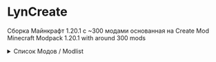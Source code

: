 # LynCreate

Сборка Майнкрафт 1.20.1 с ~300 модами основанная на Create Mod <br>
Minecraft Modpack 1.20.1 with around 300 mods <br>
<details>
<summary>Список Модов / Modlist</summary>
<ul>
<li>.connector</li>
<li>3d-Skin-Layers</li>
<li>Advanced Peripherals</li>
<li>Advancement Plaques</li>
<li>Alex's Caves Delight</li>
<li>Alex's Caves</li>
<li>Alex's Mobs EXTRA Music</li>
<li>Alex's Mobs</li>
<li>AmbientSounds</li>
<li>Amendments</li>
<li>Aquamirae</li>
<li>Architectury</li>
<li>Artifacts</li>
<li>Athena</li>
<li>AutoModpack bootstrap</li>
<li>BCLib</li>
<li>Balm</li>
<li>Better End</li>
<li>Better Nether</li>
<li>Better Third Person</li>
<li>BetterF3</li>
<li>Bookshelf</li>
<li>Bosses of Mass Destruction</li>
<li>Botarium</li>
<li>CC: Tweaked</li>
<li>CC: VS</li>
<li>CC:C Bridge</li>
<li>CIT Resewn</li>
<li>CTOV - Chef's delight Compat</li>
<li>CTOV - Create: Structures</li>
<li>CTOV - Farmer Delight Compat</li>
<li>CTOV - More villagers compat</li>
<li>CTOV - Rats Compat</li>
<li>Cerbons API</li>
<li>Chat Heads</li>
<li>ChatPlus</li>
<li>Chefs Delight</li>
<li>Chipped</li>
<li>ChoiceTheorem's Overhauled Village</li>
<li>Citadel</li>
<li>Clockwork: Create x Valkyrien Skies</li>
<li>Cloth Config v10 API</li>
<li>CommonCapabilities</li>
<li>Controlling</li>
<li>CookingForBlockheads</li>
<li>CoroUtil</li>
<li>CraftingTweaks</li>
<li>createtabfix</li>
<li>Create : Encased</li>
<li>Create Big Cannons</li>
<li>Create Crafts & Additions</li>
<li>Create Deco Additions</li>
<li>Create Deco</li>
<li>Create Diesel Generators</li>
<li>Create Enchantment Industry</li>
<li>Create Goggles</li>
<li>Create Jetpack</li>
<li>Create Mechanical Extruder</li>
<li>Create Mechanical Spawner</li>
<li>Create Ore Excavation</li>
<li>Create Railways Navigator</li>
<li>Create Slice & Dice</li>
<li>Create Stuff & Additions</li>
<li>Create: Bells & Whistles</li>
<li>Create: Central Kitchen</li>
<li>Create: Connected</li>
<li>Create: Copycats+</li>
<li>Create: Design n' Decor</li>
<li>Create: Dreams & Desires</li>
<li>Create: Factory</li>
<li>Create: Framed</li>
<li>Create: Garnished</li>
<li>Create: Interiors</li>
<li>Create: Jetpack Curios</li>
<li>Create: New Age</li>
<li>Create: Numismatics Crafts</li>
<li>Create: Numismatics</li>
<li>Create: Power Loader</li>
<li>Create: Steam 'n' Rails</li>
<li>Create: Structures</li>
<li>Create: Things and Misc</li>
<li>Create: Train Perspective</li>
<li>Create</li>
<li>CreativeCore</li>
<li>Cristel Lib</li>
<li>Curios API</li>
<li>Cyclops Core</li>
<li>Delightful Burgers</li>
<li>Delightful Sandwiches</li>
<li>Delightful</li>
<li>Do a Barrel Roll</li>
<li>Dynamic Lights</li>
<li>Embeddium++</li>
<li>Embeddium</li>
<li>Emojiful</li>
<li>End's Delight</li>
<li>Enhanced Boss Bars</li>
<li>EnhancedVisuals</li>
<li>Entity Model Features</li>
<li>Entity Texture Features</li>
<li>EntityCulling</li>
<li>Extra Sounds</li>
<li>Farmer's Delight</li>
<li>Ferrite Core</li>
<li>Festive Delight</li>
<li>Forgified Fabric API</li>
<li>GeckoLib 4</li>
<li>Gravestone Mod</li>
<li>Guard Villagers</li>
<li>Highlighter</li>
<li>Iceberg</li>
<li>Immersive Melodies</li>
<li>Immersive Paintings</li>
<li>Immersive Thunder</li>
<li>Immersive Weathering</li>
<li>Integrated API</li>
<li>Integrated Dungeons and Structures</li>
<li>IntegratedCrafting</li>
<li>IntegratedDynamics</li>
<li>IntegratedTerminals</li>
<li>IntegratedTunnels</li>
<li>Jade Addons</li>
<li>Jade</li>
<li>Journeymap</li>
<li>Joy of Painting</li>
<li>Just Enough Items</li>
<li>Just Enough Professions (JEP)</li>
<li>Just Enough Resources</li>
<li>Kotlin for Forge</li>
<li>Leaves Be Gone</li>
<li>Legendary Tooltips</li>
<li>Lithostitched</li>
<li>Lootr</li>
<li>Macaw's Bridges</li>
<li>Macaw's Doors</li>
<li>Macaw's Fences and Walls</li>
<li>Macaw's Furniture</li>
<li>Macaw's Holidays</li>
<li>Macaw's Lights and Lamps</li>
<li>Macaw's Paintings</li>
<li>Macaw's Paths and Pavings</li>
<li>Macaw's Roofs</li>
<li>Macaw's Trapdoors</li>
<li>Macaw's Windows</li>
<li>Memory Leak Fix</li>
<li>Miner's Delight</li>
<li>MmmMmmMmmmmm</li>
<li>Mob Plaques</li>
<li>ModernFix</li>
<li>Moonlight Library</li>
<li>More Villargers</li>
<li>Mouse Tweaks</li>
<li>MythicMounts</li>
<li>Nether's Delight</li>
<li>newagealexscaves</li>
<li>No Chat Reports</li>
<li>NotEnoughAnimations</li>
<li>Obscure API</li>
<li>Ocean's Delight</li>
<li>Oculus</li>
<li>Old infrastructure</li>
<li>Pam's HarvestCraft 2 - Crops</li>
<li>Pam's HarvestCraft 2 - Food Core</li>
<li>Pam's HarvestCraft 2 - Food Extended</li>
<li>Pam's HarvestCraft 2 - Trees</li>
<li>Patchouli</li>
<li>Ping Wheel</li>
<li>Polymorph</li>
<li>Prism</li>
<li>Protection Pixel</li>
<li>Puzzles Lib</li>
<li>Quark</li>
<li>Rats</li>
<li>Resourceful Lib</li>
<li>Resourcefulconfig</li>
<li>Resourcify</li>
<li>SOL: Valheim</li>
<li>Seamless Loading Screen</li>
<li>Searchables</li>
<li>Simple Voice Chat</li>
<li>Simply Swords</li>
<li>Sinytra Connector</li>
<li>Sleep</li>
<li>Sophisticated Backpacks</li>
<li>Sophisticated Core</li>
<li>Sophisticated Storage</li>
<li>Sound Physics Remastered</li>
<li>spark</li>
<li>Starlight</li>
<li>Steel armor blocks</li>
<li>Storage Delight</li>
<li>Storage Drawers</li>
<li>SuperMartijn642's Config Library</li>
<li>SuperMartijn642's Core Lib</li>
<li>Supplementaries</li>
<li>Tectonic</li>
<li>Tempad</li>
<li>Terralith</li>
<li>Tips</li>
<li>Towns and Towers</li>
<li>Trackwork Mod</li>
<li>Trash Cans</li>
<li>TrashSlot</li>
<li>Traveler's Titles</li>
<li>VMod</li>
<li>VS Eureka Mod</li>
<li>Valkyrien Skies 2</li>
<li>What Are They Up To</li>
<li>When Dungeons Arise</li>
<li>YUNG's API</li>
<li>YUNG's Better Desert Temples</li>
<li>YUNG's Better Dungeons</li>
<li>YUNG's Better End Island</li>
<li>YUNG's Better Jungle Temples</li>
<li>YUNG's Better Mineshafts</li>
<li>YUNG's Better Nether Fortresses</li>
<li>YUNG's Better Ocean Monuments</li>
<li>YUNG's Better Strongholds</li>
<li>YUNG's Better Witch Huts</li>
<li>YUNG's Bridges</li>
<li>YUNG's Extras</li>
<li>Zeta</li>
<li>Zume</li>
</ul>
</details>